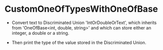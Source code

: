 # CustomOneOfTypesWithOneOfBase

* Convert text to Discriminated Union 'IntOrDoubleOrText',
  which inherits from 'OneOfBase<int, double, string>'
  and which can store either an integer, a double or a string.

* Then print the type of the value stored in the Discriminated Union.
